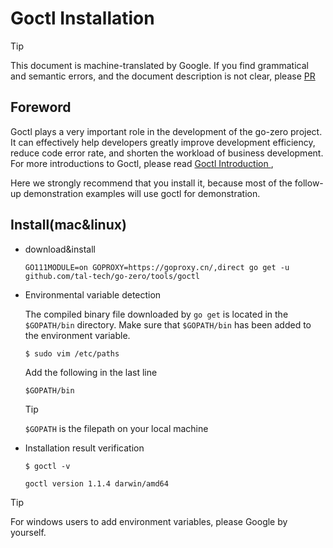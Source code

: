 # Goctl Installation
> [!TIP]
> This document is machine-translated by Google. If you find grammatical and semantic errors, and the document description is not clear, please [PR](doc-contibute.md)

## Foreword
Goctl plays a very important role in the development of the go-zero project. It can effectively help developers greatly improve development efficiency, reduce code error rate, and shorten the workload of business development. For more introductions to Goctl, please read [Goctl Introduction ](goctl.md),

Here we strongly recommend that you install it, because most of the follow-up demonstration examples will use goctl for demonstration.

## Install(mac&linux)
* download&install
    ```shell
    GO111MODULE=on GOPROXY=https://goproxy.cn/,direct go get -u github.com/tal-tech/go-zero/tools/goctl
    ```
* Environmental variable detection

  The compiled binary file downloaded by `go get` is located in the `$GOPATH/bin` directory. Make sure that `$GOPATH/bin` has been added to the environment variable.
    ```shell
    $ sudo vim /etc/paths
    ```
  Add the following in the last line
    ```text
    $GOPATH/bin
    ```
    > [!TIP]
    > `$GOPATH` is the filepath on your local machine

* Installation result verification
    ```shell
    $ goctl -v
    ```
    ```text
    goctl version 1.1.4 darwin/amd64
    ```
  
> [!TIP]
> For windows users to add environment variables, please Google by yourself.
